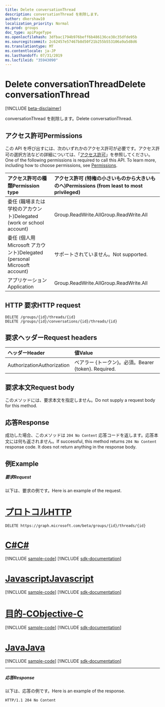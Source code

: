 ```yaml
---
title: Delete conversationThread
description: conversationThread を削除します。
author: dkershaw10
localization_priority: Normal
ms.prod: groups
doc_type: apiPageType
ms.openlocfilehash: 3dfbac1794b976beff6b486136ce38c35dfde95b
ms.sourcegitcommit: 2c62457e57467b8d50f21b255b553106a9a5d8d6
ms.translationtype: MT
ms.contentlocale: ja-JP
ms.lasthandoff: 07/31/2019
ms.locfileid: "35943090"
---
```

# <a name="delete-conversationthread"></a><span data-ttu-id="74ad6-103">Delete conversationThread</span><span class="sxs-lookup"><span data-stu-id="74ad6-103">Delete conversationThread</span></span>

[!INCLUDE [beta-disclaimer](../../includes/beta-disclaimer.md)]

<span data-ttu-id="74ad6-104">conversationThread を削除します。</span><span class="sxs-lookup"><span data-stu-id="74ad6-104">Delete conversationThread.</span></span>
## <a name="permissions"></a><span data-ttu-id="74ad6-105">アクセス許可</span><span class="sxs-lookup"><span data-stu-id="74ad6-105">Permissions</span></span>
<span data-ttu-id="74ad6-p101">この API を呼び出すには、次のいずれかのアクセス許可が必要です。アクセス許可の選択方法などの詳細については、「[アクセス許可](/graph/permissions-reference)」を参照してください。</span><span class="sxs-lookup"><span data-stu-id="74ad6-p101">One of the following permissions is required to call this API. To learn more, including how to choose permissions, see [Permissions](/graph/permissions-reference).</span></span>

|<span data-ttu-id="74ad6-108">アクセス許可の種類</span><span class="sxs-lookup"><span data-stu-id="74ad6-108">Permission type</span></span>      | <span data-ttu-id="74ad6-109">アクセス許可 (特権の小さいものから大きいものへ)</span><span class="sxs-lookup"><span data-stu-id="74ad6-109">Permissions (from least to most privileged)</span></span>              |
|:--------------------|:---------------------------------------------------------|
|<span data-ttu-id="74ad6-110">委任 (職場または学校のアカウント)</span><span class="sxs-lookup"><span data-stu-id="74ad6-110">Delegated (work or school account)</span></span> | <span data-ttu-id="74ad6-111">Group.ReadWrite.All</span><span class="sxs-lookup"><span data-stu-id="74ad6-111">Group.ReadWrite.All</span></span>    |
|<span data-ttu-id="74ad6-112">委任 (個人用 Microsoft アカウント)</span><span class="sxs-lookup"><span data-stu-id="74ad6-112">Delegated (personal Microsoft account)</span></span> | <span data-ttu-id="74ad6-113">サポートされていません。</span><span class="sxs-lookup"><span data-stu-id="74ad6-113">Not supported.</span></span>    |
|<span data-ttu-id="74ad6-114">アプリケーション</span><span class="sxs-lookup"><span data-stu-id="74ad6-114">Application</span></span> | <span data-ttu-id="74ad6-115">Group.ReadWrite.All</span><span class="sxs-lookup"><span data-stu-id="74ad6-115">Group.ReadWrite.All</span></span> |

## <a name="http-request"></a><span data-ttu-id="74ad6-116">HTTP 要求</span><span class="sxs-lookup"><span data-stu-id="74ad6-116">HTTP request</span></span>
<!-- { "blockType": "ignored" } -->
```http
DELETE /groups/{id}/threads/{id}
DELETE /groups/{id}/conversations/{id}/threads/{id}

```
## <a name="request-headers"></a><span data-ttu-id="74ad6-117">要求ヘッダー</span><span class="sxs-lookup"><span data-stu-id="74ad6-117">Request headers</span></span>
| <span data-ttu-id="74ad6-118">ヘッダー</span><span class="sxs-lookup"><span data-stu-id="74ad6-118">Header</span></span>       | <span data-ttu-id="74ad6-119">値</span><span class="sxs-lookup"><span data-stu-id="74ad6-119">Value</span></span> |
|:---------------|:--------|
| <span data-ttu-id="74ad6-120">Authorization</span><span class="sxs-lookup"><span data-stu-id="74ad6-120">Authorization</span></span>  | <span data-ttu-id="74ad6-p102">ベアラー {トークン}。必須。</span><span class="sxs-lookup"><span data-stu-id="74ad6-p102">Bearer {token}. Required.</span></span>  |

## <a name="request-body"></a><span data-ttu-id="74ad6-123">要求本文</span><span class="sxs-lookup"><span data-stu-id="74ad6-123">Request body</span></span>
<span data-ttu-id="74ad6-124">このメソッドには、要求本文を指定しません。</span><span class="sxs-lookup"><span data-stu-id="74ad6-124">Do not supply a request body for this method.</span></span>

## <a name="response"></a><span data-ttu-id="74ad6-125">応答</span><span class="sxs-lookup"><span data-stu-id="74ad6-125">Response</span></span>

<span data-ttu-id="74ad6-p103">成功した場合、このメソッドは `204 No Content` 応答コードを返します。応答本文には何も返されません。</span><span class="sxs-lookup"><span data-stu-id="74ad6-p103">If successful, this method returns `204 No Content` response code. It does not return anything in the response body.</span></span>

## <a name="example"></a><span data-ttu-id="74ad6-128">例</span><span class="sxs-lookup"><span data-stu-id="74ad6-128">Example</span></span>
##### <a name="request"></a><span data-ttu-id="74ad6-129">要求</span><span class="sxs-lookup"><span data-stu-id="74ad6-129">Request</span></span>
<span data-ttu-id="74ad6-130">以下は、要求の例です。</span><span class="sxs-lookup"><span data-stu-id="74ad6-130">Here is an example of the request.</span></span>

# <a name="httptabhttp"></a>[<span data-ttu-id="74ad6-131">プロトコル</span><span class="sxs-lookup"><span data-stu-id="74ad6-131">HTTP</span></span>](#tab/http)
<!-- {
  "blockType": "request",
  "name": "delete_conversationthread"
}-->
```http
DELETE https://graph.microsoft.com/beta/groups/{id}/threads/{id}
```
# <a name="ctabcsharp"></a>[<span data-ttu-id="74ad6-132">C#</span><span class="sxs-lookup"><span data-stu-id="74ad6-132">C#</span></span>](#tab/csharp)
[!INCLUDE [sample-code](../includes/snippets/csharp/delete-conversationthread-csharp-snippets.md)]
[!INCLUDE [sdk-documentation](../includes/snippets/snippets-sdk-documentation-link.md)]

# <a name="javascripttabjavascript"></a>[<span data-ttu-id="74ad6-133">Javascript</span><span class="sxs-lookup"><span data-stu-id="74ad6-133">Javascript</span></span>](#tab/javascript)
[!INCLUDE [sample-code](../includes/snippets/javascript/delete-conversationthread-javascript-snippets.md)]
[!INCLUDE [sdk-documentation](../includes/snippets/snippets-sdk-documentation-link.md)]

# <a name="objective-ctabobjc"></a>[<span data-ttu-id="74ad6-134">目的-C</span><span class="sxs-lookup"><span data-stu-id="74ad6-134">Objective-C</span></span>](#tab/objc)
[!INCLUDE [sample-code](../includes/snippets/objc/delete-conversationthread-objc-snippets.md)]
[!INCLUDE [sdk-documentation](../includes/snippets/snippets-sdk-documentation-link.md)]

# <a name="javatabjava"></a>[<span data-ttu-id="74ad6-135">Java</span><span class="sxs-lookup"><span data-stu-id="74ad6-135">Java</span></span>](#tab/java)
[!INCLUDE [sample-code](../includes/snippets/java/delete-conversationthread-java-snippets.md)]
[!INCLUDE [sdk-documentation](../includes/snippets/snippets-sdk-documentation-link.md)]

---

##### <a name="response"></a><span data-ttu-id="74ad6-136">応答</span><span class="sxs-lookup"><span data-stu-id="74ad6-136">Response</span></span>
<span data-ttu-id="74ad6-137">以下は、応答の例です。</span><span class="sxs-lookup"><span data-stu-id="74ad6-137">Here is an example of the response.</span></span> 
<!-- {
  "blockType": "response",
  "truncated": true
} -->
```http
HTTP/1.1 204 No Content
```

<!-- uuid: 8fcb5dbc-d5aa-4681-8e31-b001d5168d79
2015-10-25 14:57:30 UTC -->
<!--
{
  "type": "#page.annotation",
  "description": "Delete conversationThread",
  "keywords": "",
  "section": "documentation",
  "tocPath": "",
  "suppressions": [
  ]
}
-->

